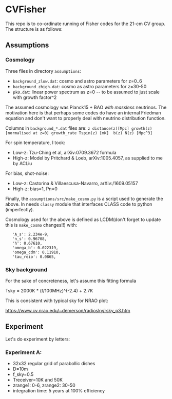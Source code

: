 # CVFisher

This repo is to co-ordinate running of Fisher codes for the 21-cm CV group.
The structure is as follows:

## Assumptions

### Cosmology

Three files in directory `assumptions`:

 * `background_zlow.dat`: cosmo and astro parameters for z=0..6
 * `background_zhigh.dat`: cosmo as astro parameters for z=30-50
 * `pk0.dat`: linear power spectrum as z=0 -- to be assumed to just scale with growth factor^2

The assumed cosmology was Planck15 + BAO *with massless* neutrinos. The motivation here is that perhaps some codes do have
an internal Friedman equation and don't want to properly deal with neutrino distribution function.

Columns in `background_*.dat` files are:
`z distance(z)[Mpc] growth(z)[normalised at z=0] growth_rate Tspin(z) [mK]  b(z) N(z) [Mpc^3]`

For spin temperature, I took:
 * Low-z: Tzu-Ching et al, arXiv:0709.3672 formula
 * High-z: Model by Pritchard & Loeb, arXiv:1005.4057, as supplied to me by ACLiu
 
For bias, shot-noise:
 * Low-z: Castorina & Villaescusa-Navarro, arXiv:/1609.05157
 * High-z: bias=1, Pn=0

Finally, the `assumptions/src/make_cosmo.py` is a script used to generate the above. In needs `classy` module that
interfaces CLASS code to python (imperfectly).

Cosmology used for the above is defined as LCDM(don't forget to update this is `make_cosmo` changes!!) with:
```
   'A_s': 2.234e-9,
   'n_s': 0.96708,
   'h': 0.67610,
   'omega_b': 0.022319,
   'omega_cdm': 0.11910,
   'tau_reio': 0.0865,
```


### Sky background

For the sake of concreteness, let's assume this fitting formula

Tsky = 2000K * (f/100MHz)^(-2.4) + 2.7K

This is consistent with typical sky for NRAO plot:

https://www.cv.nrao.edu/~demerson/radiosky/rsky_p3.htm

## Experiment

Let's do experiment by letters:

### Experiment A:

 * 32x32 regular grid of parabollic dishes
 * D=10m
 * f_sky=0.5
 * Treceiver=10K and 50K
 * zrange1: 0-6, zrange2: 30-50
 * integration time: 5 years at 100% efficiency
 
